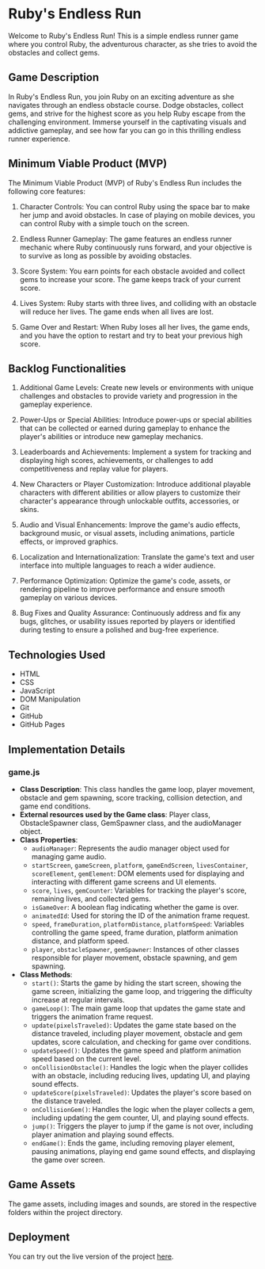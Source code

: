 # Ruby's Endless Run

Welcome to Ruby's Endless Run! This is a simple endless runner game where you control Ruby, the adventurous character, as she tries to avoid the obstacles and collect gems.

## Game Description

In Ruby's Endless Run, you join Ruby on an exciting adventure as she navigates through an endless obstacle course. Dodge obstacles, collect gems, and strive for the highest score as you help Ruby escape from the challenging environment. Immerse yourself in the captivating visuals and addictive gameplay, and see how far you can go in this thrilling endless runner experience.

## Minimum Viable Product (MVP)

The Minimum Viable Product (MVP) of Ruby's Endless Run includes the following core features:

1. Character Controls: You can control Ruby using the space bar to make her jump and avoid obstacles. In case of playing on mobile devices, you can control Ruby with a simple touch on the screen.

2. Endless Runner Gameplay: The game features an endless runner mechanic where Ruby continuously runs forward, and your objective is to survive as long as possible by avoiding obstacles.

3. Score System: You earn points for each obstacle avoided and collect gems to increase your score. The game keeps track of your current score.

4. Lives System: Ruby starts with three lives, and colliding with an obstacle will reduce her lives. The game ends when all lives are lost.

5. Game Over and Restart: When Ruby loses all her lives, the game ends, and you have the option to restart and try to beat your previous high score.

## Backlog Functionalities

1. Additional Game Levels: Create new levels or environments with unique challenges and obstacles to provide variety and progression in the gameplay experience.

2. Power-Ups or Special Abilities: Introduce power-ups or special abilities that can be collected or earned during gameplay to enhance the player's abilities or introduce new gameplay mechanics.

3. Leaderboards and Achievements: Implement a system for tracking and displaying high scores, achievements, or challenges to add competitiveness and replay value for players.

4. New Characters or Player Customization: Introduce additional playable characters with different abilities or allow players to customize their character's appearance through unlockable outfits, accessories, or skins.

5. Audio and Visual Enhancements: Improve the game's audio effects, background music, or visual assets, including animations, particle effects, or improved graphics.

6. Localization and Internationalization: Translate the game's text and user interface into multiple languages to reach a wider audience.

7. Performance Optimization: Optimize the game's code, assets, or rendering pipeline to improve performance and ensure smooth gameplay on various devices.

8. Bug Fixes and Quality Assurance: Continuously address and fix any bugs, glitches, or usability issues reported by players or identified during testing to ensure a polished and bug-free experience.

## Technologies Used
- HTML
- CSS
- JavaScript
- DOM Manipulation
- Git
- GitHub
- GitHub Pages

## Implementation Details

### game.js

- **Class Description**: This class handles the game loop, player movement, obstacle and gem spawning, score tracking, collision detection, and game end conditions.
- **External resources used by the Game class**: Player class, ObstacleSpawner class, GemSpawner class, and the audioManager object.
- **Class Properties**:  
  - `audioManager`: Represents the audio manager object used for managing game audio.
  - `startScreen`, `gameScreen`, `platform`, `gameEndScreen`, `livesContainer`, `scoreElement`, `gemElement`: DOM elements used for displaying and interacting with different game screens and UI elements.
  - `score`, `lives`, `gemCounter`: Variables for tracking the player's score, remaining lives, and collected gems.
  - `isGameOver`: A boolean flag indicating whether the game is over.
  - `animatedId`: Used for storing the ID of the animation frame request.
  - `speed`, `frameDuration`, `platformDistance`, `platformSpeed`: Variables controlling the game speed, frame duration, platform animation distance, and platform speed.
  - `player`, `obstacleSpawner`, `gemSpawner`: Instances of other classes responsible for player movement, obstacle spawning, and gem spawning.
- **Class Methods**:
  - `start()`: Starts the game by hiding the start screen, showing the game screen, initializing the game loop, and triggering the difficulty increase at regular intervals.
  - `gameLoop()`: The main game loop that updates the game state and triggers the animation frame request.
  - `update(pixelsTraveled)`: Updates the game state based on the distance traveled, including player movement, obstacle and gem updates, score calculation, and checking for game over conditions.
  - `updateSpeed()`: Updates the game speed and platform animation speed based on the current level.
  - `onCollisionObstacle()`: Handles the logic when the player collides with an obstacle, including reducing lives, updating UI, and playing sound effects.
  - `updateScore(pixelsTraveled)`: Updates the player's score based on the distance traveled.
  - `onCollisionGem()`: Handles the logic when the player collects a gem, including updating the gem counter, UI, and playing sound effects.
  - `jump()`: Triggers the player to jump if the game is not over, including player animation and playing sound effects.
  - `endGame()`: Ends the game, including removing player element, pausing animations, playing end game sound effects, and displaying the game over screen.

## Game Assets

The game assets, including images and sounds, are stored in the respective folders within the project directory.

## Deployment

You can try out the live version of the project [here](https://lipamaoa.github.io/Infinite-Runner-Adventure/).